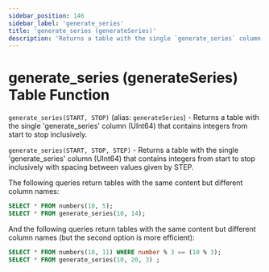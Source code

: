 ```yaml
---
sidebar_position: 146
sidebar_label: 'generate_series'
title: 'generate_series (generateSeries)'
description: 'Returns a table with the single `generate_series` column (UInt64) that contains integers from start to stop inclusively.'
---
```


# generate_series (generateSeries) Table Function

`generate_series(START, STOP)` (alias: `generateSeries`) - Returns a table with the single 'generate_series' column (UInt64) that contains integers from start to stop inclusively.

`generate_series(START, STOP, STEP)` - Returns a table with the single 'generate_series' column (UInt64) that contains integers from start to stop inclusively with spacing between values given by STEP. 

The following queries return tables with the same content but different column names:

```sql
SELECT * FROM numbers(10, 5);
SELECT * FROM generate_series(10, 14);
```

And the following queries return tables with the same content but different column names (but the second option is more efficient):

```sql
SELECT * FROM numbers(10, 11) WHERE number % 3 == (10 % 3);
SELECT * FROM generate_series(10, 20, 3) ;
```

